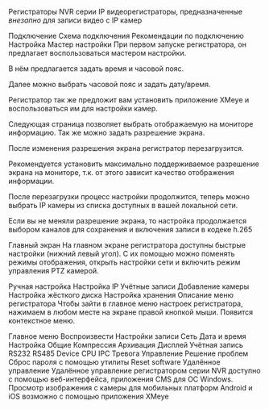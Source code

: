 Регистраторы NVR серии
IP видеорегистраторы, предназначенные *внезапно* для записи видео с IP камер

Подключение
Схема подключения
Рекомендации по подключению
Настройка
Мастер настройки
При первом запуске регистратора, он предлагает воспользоваться мастером настройки.

В нём предлагается задать время и часовой пояс.

Далее можно выбрать часовой пояс и задать дату/время.

Регистратор так же предложит вам установить приложение XMeye и воспользоваться им для настройки камер.

Следующая страница позволяет выбрать отображаемую на мониторе информацию. Так же можно задать разрешение экрана.

После изменения разрешения экрана регистратор перезагрузится.

Рекомендуется установить максимально поддерживаемое разрешение экрана на мониторе, т.к. от этого зависит качество отображения информации.

После перезагрузки процесс настройки продолжится, теперь можно выбрать IP камеры из списка доступных в вашей локальной сети.

Если вы не меняли разрешение экрана, то настройка продолжается выбором каналов для сохранения и включения записи в кодеке h.265

Главный экран
На главном экране регистратора доступны быстрые настройки (нижний левый угол). С их помощью можно поменять режимы отображения, открыть настройки сети и включить режим управления PTZ камерой.

Ручная настройка
Настройка IP
Учётные записи
Добавление камеры
Настройка жёсткого диска
Настройка хранения
Описание меню регистратора
Чтобы зайти в главное меню настроек регистратора, нажимаем в любом месте на экране правой кнопкой мыши. Появится контекстное меню.

Главное меню
Воспроизвести
Настройки записи
Сеть
Дата и время
Настройка
Общие
Компрессия
Архивация
Дисплей
Учётная запись
RS232
RS485 Device
CPU
IPC
Тревога
Управление
Решение проблем
Сброс пароля с помощью утилиты Reset software
Удалённое управление
Удалённое управление регистратором серии NVR доступно с помощью веб-интерфейса, приложения CMS для ОС Windows. Просмотр изображения с камеры для мобильных платформ Android и iOS возможно с помощью приложения XMeye